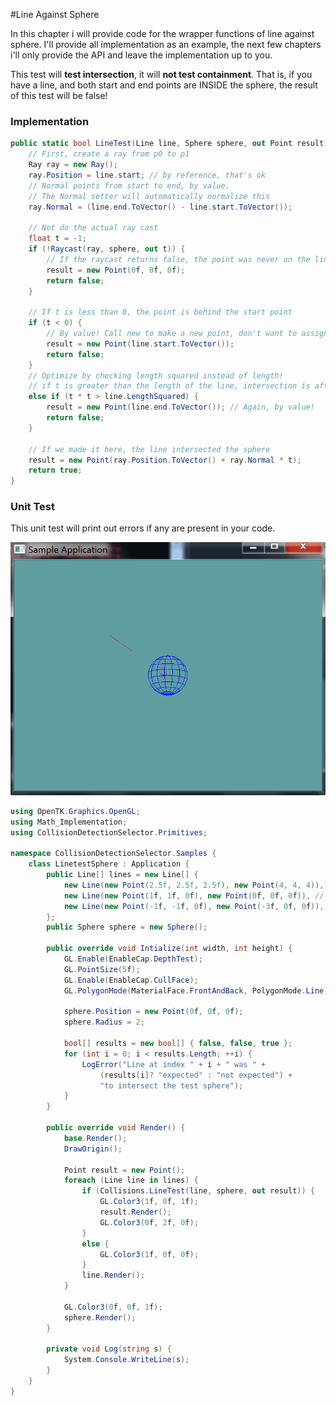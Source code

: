 #Line Against Sphere

In this chapter i will provide code for the wrapper functions of line against sphere. I'll provide all implementation as an example, the next few chapters i'll only provide the API and leave the implementation up to you.

This test will __test intersection__, it will __not test containment__. That is, if you have a line, and both start and end points are INSIDE the sphere, the result of this test will be false!

### Implementation

```cs
public static bool LineTest(Line line, Sphere sphere, out Point result) {
    // First, create a ray from p0 to p1
    Ray ray = new Ray();
    ray.Position = line.start; // by reference, that's ok
    // Normal points from start to end, by value.
    // The Normal setter will automatically normalize this
    ray.Normal = (line.end.ToVector() - line.start.ToVector());

    // Not do the actual ray cast
    float t = -1;
    if (!Raycast(ray, sphere, out t)) {
        // If the raycast returns false, the point was never on the line!
        result = new Point(0f, 0f, 0f);
        return false;
    }

    // If t is less than 0, the point is behind the start point
    if (t < 0) {
        // By value! Call new to make a new point, don't want to assigne a reference
        result = new Point(line.start.ToVector());
        return false;
    }
    // Optimize by checking length squared instead of length!
    // if t is greater than the length of the line, intersection is after start point
    else if (t * t > line.LengthSquared) {
        result = new Point(line.end.ToVector()); // Again, by value!
        return false;
    }

    // If we made it here, the line intersected the sphere
    result = new Point(ray.Position.ToVector() + ray.Normal * t);
    return true;
}
```

### Unit Test

This unit test will print out errors if any are present in your code.

![S](sphere_line_unit_test.png)

```cs
using OpenTK.Graphics.OpenGL;
using Math_Implementation;
using CollisionDetectionSelector.Primitives;

namespace CollisionDetectionSelector.Samples {
    class LinetestSphere : Application {
        public Line[] lines = new Line[] {
            new Line(new Point(2.5f, 2.5f, 2.5f), new Point(4, 4, 4)), // false
            new Line(new Point(1f, 1f, 0f), new Point(0f, 0f, 0f)), // false
            new Line(new Point(-1f, -1f, 0f), new Point(-3f, 0f, 0f)), // true
        };
        public Sphere sphere = new Sphere();

        public override void Intialize(int width, int height) {
            GL.Enable(EnableCap.DepthTest);
            GL.PointSize(5f);
            GL.Enable(EnableCap.CullFace);
            GL.PolygonMode(MaterialFace.FrontAndBack, PolygonMode.Line);

            sphere.Position = new Point(0f, 0f, 0f);
            sphere.Radius = 2;

            bool[] results = new bool[] { false, false, true };
            for (int i = 0; i < results.Length; ++i) {
                LogError("Line at index " + i + " was " +
                    (results[i]? "expected" : "not expected") +
                    "to intersect the test sphere");
            }
        }

        public override void Render() {
            base.Render();
            DrawOrigin();

            Point result = new Point();
            foreach (Line line in lines) {
                if (Collisions.LineTest(line, sphere, out result)) {
                    GL.Color3(1f, 0f, 1f);
                    result.Render();
                    GL.Color3(0f, 2f, 0f);
                }
                else {
                    GL.Color3(1f, 0f, 0f);
                }
                line.Render();
            }

            GL.Color3(0f, 0f, 1f);
            sphere.Render();
        }

        private void Log(string s) {
            System.Console.WriteLine(s);
        }
    }
}
```